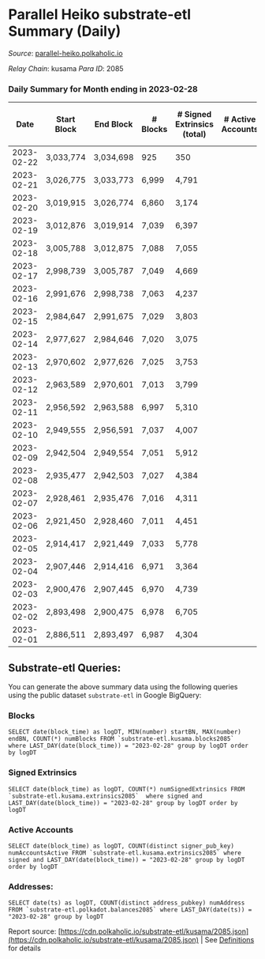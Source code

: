 # Parallel Heiko substrate-etl Summary (Daily)

_Source_: [parallel-heiko.polkaholic.io](https://parallel-heiko.polkaholic.io)

*Relay Chain*: kusama
*Para ID*: 2085



### Daily Summary for Month ending in 2023-02-28


| Date | Start Block | End Block | # Blocks | # Signed Extrinsics (total) | # Active Accounts | # Passive | # New | # Addresses with Balances | # Events | # Transfers | # XCM Transfers In | # XCM Transfers Out |
| ---- | ----------- | --------- | -------- | --------------------------- | ----------------- | --------- | ----- | ------------------------- | -------- | ----------- | ------------------ | ------------------- |
| 2023-02-22 | 3,033,774 | 3,034,698 | 925  | 350 |  |  |  |  | 3,949 | 83  |   |   |
| 2023-02-21 | 3,026,775 | 3,033,773 | 6,999  | 4,791 |  | 15 | 3 | 24,296 | 40,488 | 650  |   |   |
| 2023-02-20 | 3,019,915 | 3,026,774 | 6,860  | 3,174 |  | 20 | 4 | 24,293 | 31,808 | 500  | 49 ($14,610.18) | 68 ($47,521.59) |
| 2023-02-19 | 3,012,876 | 3,019,914 | 7,039  | 6,397 |  | 15 | 2 | 24,289 | 48,146 | 512  | 51 ($9,533.04) | 41 ($9,402.56) |
| 2023-02-18 | 3,005,788 | 3,012,875 | 7,088  | 7,055 |  | 15 | 8 | 24,287 | 52,753 | 889  | 99 ($22,095.25) | 107 ($46,910.81) |
| 2023-02-17 | 2,998,739 | 3,005,787 | 7,049  | 4,669 |  | 17 | 1 | 24,280 | 40,098 | 677  | 64 ($31,741.34) | 82 ($35,294.98) |
| 2023-02-16 | 2,991,676 | 2,998,738 | 7,063  | 4,237 |  | 15 | 3 | 24,279 | 37,234 | 582  | 38 ($12,299.91) | 46 ($51,552.04) |
| 2023-02-15 | 2,984,647 | 2,991,675 | 7,029  | 3,803 |  | 14 | 1 | 24,276 | 35,012 | 539  | 39 ($9,692.63) | 37 ($7,635.91) |
| 2023-02-14 | 2,977,627 | 2,984,646 | 7,020  | 3,075 |  | 18 | 4 | 24,275 | 31,074 | 434  | 40 ($54,510.42) | 48 ($7,872.65) |
| 2023-02-13 | 2,970,602 | 2,977,626 | 7,025  | 3,753 |  | 13 | 6 | 24,271 | 35,803 | 845  | 71 ($6,434.66) | 68 ($48,415.48) |
| 2023-02-12 | 2,963,589 | 2,970,601 | 7,013  | 3,799 |  | 13 | 2 | 24,265 | 34,862 | 481  | 35 ($6,532.61) | 36 ($5,433.70) |
| 2023-02-11 | 2,956,592 | 2,963,588 | 6,997  | 5,310 |  | 14 | 1 | 24,264 | 42,677 | 450  | 33 ($22,686.65) | 44 ($13,643.68) |
| 2023-02-10 | 2,949,555 | 2,956,591 | 7,037  | 4,007 |  | 18 | 5 | 24,263 | 37,015 | 855  | 66 ($12,076.26) | 78 ($13,543.01) |
| 2023-02-09 | 2,942,504 | 2,949,554 | 7,051  | 5,912 |  | 24 | 5 | 24,258 | 46,565 | 788  | 53 ($21,747.57) | 86 ($33,267.67) |
| 2023-02-08 | 2,935,477 | 2,942,503 | 7,027  | 4,384 |  | 16 | 3 | 24,253 | 38,415 | 558  | 34 ($16,719.38) | 40 ($28,788.39) |
| 2023-02-07 | 2,928,461 | 2,935,476 | 7,016  | 4,311 |  | 22 | 6 | 24,250 | 38,710 | 892  | 60 ($16,127.46) | 70 ($226,206.37) |
| 2023-02-06 | 2,921,450 | 2,928,460 | 7,011  | 4,451 |  | 17 | 4 | 24,244 | 39,395 | 752  | 67 ($102,856.14) | 75 ($161,241.10) |
| 2023-02-05 | 2,914,417 | 2,921,449 | 7,033  | 5,778 |  | 20 | 11 | 24,240 | 45,771 | 641  | 53 ($22,007.81) | 58 ($8,251.36) |
| 2023-02-04 | 2,907,446 | 2,914,416 | 6,971  | 3,364 |  | 20 | 3 | 24,229 | 33,835 | 773  | 53 ($13,350.83) | 66 ($60,539.39) |
| 2023-02-03 | 2,900,476 | 2,907,445 | 6,970  | 4,739 |  | 23 | 5 | 24,226 | 42,106 | 1,178  | 105 ($28,958.80) | 111 ($91,912.27) |
| 2023-02-02 | 2,893,498 | 2,900,475 | 6,978  | 6,705 |  | 20 | 1 | 24,221 | 53,000 | 1,654  | 96 ($39,568.39) | 119 ($91,136.55) |
| 2023-02-01 | 2,886,511 | 2,893,497 | 6,987  | 4,304 |  | 15 | 2 | 24,220 | 39,421 | 1,027  | 72 ($46,521.70) | 85 ($42,571.72) |

## Substrate-etl Queries:
You can generate the above summary data using the following queries using the public dataset `substrate-etl` in Google BigQuery:


### Blocks
```
SELECT date(block_time) as logDT, MIN(number) startBN, MAX(number) endBN, COUNT(*) numBlocks FROM `substrate-etl.kusama.blocks2085`  where LAST_DAY(date(block_time)) = "2023-02-28" group by logDT order by logDT
```


### Signed Extrinsics
```
SELECT date(block_time) as logDT, COUNT(*) numSignedExtrinsics FROM `substrate-etl.kusama.extrinsics2085`  where signed and LAST_DAY(date(block_time)) = "2023-02-28" group by logDT order by logDT
```


### Active Accounts
```
SELECT date(block_time) as logDT, COUNT(distinct signer_pub_key) numAccountsActive FROM `substrate-etl.kusama.extrinsics2085` where signed and LAST_DAY(date(block_time)) = "2023-02-28" group by logDT order by logDT
```


### Addresses:
```
SELECT date(ts) as logDT, COUNT(distinct address_pubkey) numAddress FROM `substrate-etl.polkadot.balances2085` where LAST_DAY(date(ts)) = "2023-02-28" group by logDT
```



Report source: [https://cdn.polkaholic.io/substrate-etl/kusama/2085.json](https://cdn.polkaholic.io/substrate-etl/kusama/2085.json) | See [Definitions](/DEFINITIONS.md) for details
